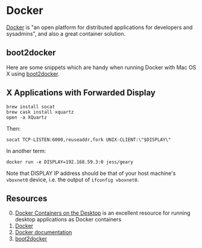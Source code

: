 # Docker

[Docker](https://www.docker.com/) is "an open platform for distributed 
applications for developers and sysadmins", and also a great container 
solution.

## boot2docker

Here are some snippets which are handy when running Docker with Mac OS X
using [boot2docker](https://github.com/boot2docker/boot2docker).

## X Applications with Forwarded Display

```
brew install socat
brew cask install xquartz
open -a XQuartz
```

Then:

```
socat TCP-LISTEN:6000,reuseaddr,fork UNIX-CLIENT:\"$DISPLAY\"
```

In another term:

```
docker run -e DISPLAY=192.168.59.3:0 jess/geary
```

Note that DISPLAY IP address should be that of your host machine's 
`vboxnet0` device, i.e. the output of `ifconfig vboxnet0`.

## Resources

0. [Docker Containers on the Desktop](https://blog.jessfraz.com/post/docker-containers-on-the-desktop/) is an excellent resource for running desktop applications as Docker containers
1. [Docker](https://www.docker.com/)
2. [Docker documentation](https://docs.docker.com/)
3. [boot2docker](https://github.com/boot2docker/boot2docker)
